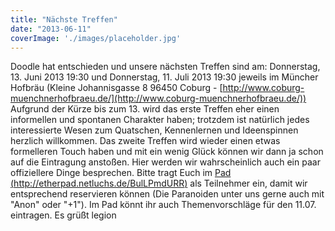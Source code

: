 ```yaml
---
title: "Nächste Treffen"
date: "2013-06-11"
coverImage: './images/placeholder.jpg'
---
```


Doodle hat entschieden und unsere nächsten Treffen sind am: Donnerstag, 13. Juni 2013 19:30 und Donnerstag, 11. Juli 2013 19:30 jeweils im Müncher Hofbräu (Kleine Johannisgasse 8 96450 Coburg - [http://www.coburg-muenchnerhofbraeu.de/](http://www.coburg-muenchnerhofbraeu.de/)) Aufgrund der Kürze bis zum 13. wird das erste Treffen eher einen informellen und spontanen Charakter haben; trotzdem ist natürlich jedes interessierte Wesen zum Quatschen, Kennenlernen und Ideenspinnen herzlich willkommen. Das zweite Treffen wird wieder einen etwas formelleren Touch haben und mit ein wenig Glück können wir dann ja schon auf die Eintragung anstoßen. Hier werden wir wahrscheinlich auch ein paar offiziellere Dinge besprechen. Bitte tragt Euch im [Pad (http://etherpad.netluchs.de/BulLPmdURR)](http://etherpad.netluchs.de/BulLPmdURR "Pad") als Teilnehmer ein, damit wir entsprechend reservieren können (Die Paranoiden unter uns gerne auch mit "Anon" oder "+1"). Im Pad könnt ihr auch Themenvorschläge für den 11.07. eintragen. Es grüßt legion
